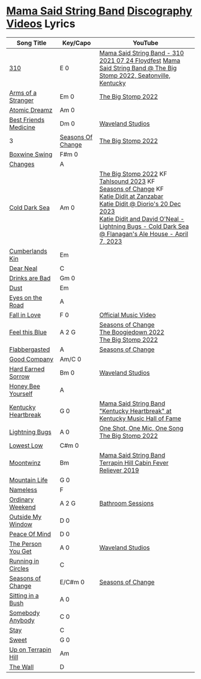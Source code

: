# [Mama Said String Band](../README.md) [Discography](../discography/README.md) [Videos](../videos/README.md) Lyrics

| Song Title | Key/Capo | YouTube |
| --- | --- | --- |
| [310](310.md) | E 0  | [Mama Said String Band - 310 2021 07 24 Floydfest](https://youtu.be/iqEkTLLSkGY?si=uqMigtoVAz_ObETO) [Mama Said String Band @ The Big Stomp 2022, Seatonville, Kentucky](https://www.youtube.com/watch?v=NGMYoMtF3q0&t=1133s) |
| [Arms of a Stranger](ArmsOfAStranger.md) | Em 0  | [The Big Stomp 2022](https://www.youtube.com/watch?v=NGMYoMtF3q0&t=885s) |
| [Atomic Dreamz](AtomicDreamz.md) | Am 0  |  |
| [Best Friends Medicine](BestFriendsMedicine.md) | Dm 0  | [Waveland Studios](https://www.youtube.com/watch?v=Lr1WfGgH1Lw) |
| 3<a name="seasonsofchange"></a> | [Seasons Of Change](../lyrics/SeasonsOfChange.md) | [The Big Stomp 2022](https://www.youtube.com/watch?v=NGMYoMtF3q0&t=1891s) |
| [Boxwine Swing](BoxwineSwing.md) |  F#m 0 |  |
| [Changes](Changes.md) | A |  |
| [Cold Dark Sea](ColdDarkSea.md) | Am 0  | [The Big Stomp 2022](https://www.youtube.com/watch?v=NGMYoMtF3q0&t=684s) KF<br>[Tahlsound 2023](https://www.youtube.com/watch?v=8fwsfSM-S-k) KF<br>[Seasons of Change](https://www.youtube.com/watch?v=ZMz0-q6krcE) KF<br>[Katie Didit at Zanzabar ](https://www.youtube.com/watch?v=CMwSCUsRyz8)<br>[Katie Didit @ Diorio's 20 Dec 2023](https://www.youtube.com/watch?v=fvPow0pCdIk)<br>[Katie Didit and David O'Neal - Lightning Bugs - Cold Dark Sea @ Flanagan's Ale House - April 7, 2023](https://www.youtube.com/watch?v=RfKaMDNfsas&t=227s) |
| [Cumberlands Kin](CumberlandsKin.md) | Em  |  |
| [Dear Neal](DearNeal.md) |  C |  |
| [Drinks are Bad](DrinksAreBad.md) | Gm 0  |  |
| [Dust](Dust.md) | Em  |  |
| [Eyes on the Road](EyesOnTheRoad.md) | A	  |  |
| [Fall in Love](FallInLove.md) | F 0  | [Official Music Video](https://www.youtube.com/watch?v=a7-NrQq9GF4) |
| [Feel this Blue](FeelThisBlue.md) | A 2 G  | [Seasons of Change](https://www.youtube.com/watch?v=9PB-YTRKaYc)<br>[The Boogiedown 2022](https://www.youtube.com/watch?v=BOQ7bYgzM24)<br>[The Big Stomp 2022](https://www.youtube.com/watch?v=NGMYoMtF3q0&t=471s) |
| [Flabbergasted](Flabbergasted.md) |  A | [Seasons of Change](https://www.youtube.com/watch?v=gHXTqLP6Ed4)  |
| [Good Company](GoodCompany.md) | Am/C 0  |  |
| [Hard Earned Sorrow](HardEarnedSorrow.md) | Bm 0  |  [Waveland Studios](https://www.youtube.com/watch?v=crVGpG257kI) |
| [Honey Bee Yourself](HoneyBeeYourself.md) | A  |  |
| [Kentucky Heartbreak](KentuckyHeartbreak.md) | G 0  | [Mama Said String Band "Kentucky Heartbreak" at Kentucky Music Hall of Fame](https://www.youtube.com/watch?v=zBBNXiwILyM) | 
| [Lightning Bugs](LightningBugs.md) | A 0  | [One Shot, One Mic, One Song](https://www.youtube.com/watch?v=AjQkDFlnC8w)<br>[The Big Stomp 2022](https://www.youtube.com/watch?v=NGMYoMtF3q0&t=32s) |
| [Lowest Low](LowestLow.md) | C#m 0  |  |
| [Moontwinz](Moontwinz.md) | Bm  |  [Mama Said String Band](https://www.youtube.com/watch?v=ndogokgLZEg)<br>[Terrapin Hill Cabin Fever Reliever 2019](https://www.youtube.com/watch?v=4iY_saeoUbA&t=576s)  |
| [Mountain Life](MountainLife.md) | G 0  |  |
| [Nameless](Nameless.md) | F  |  |
| [Ordinary Weekend](OrdinaryWeekend.md) | A 2 G  | [Bathroom Sessions](https://www.youtube.com/watch?v=jt8fKzSneX8) |
| [Outside My Window](OutsideMyWindow.md) | D 0  |  |
| [Peace Of Mind](PeaceOfMind.md) | D 0  |  |
| [The Person You Get](ThePersonYouGet.md) | A 0  | [Waveland Studios](https://www.youtube.com/watch?v=rZFE8oVkeK0) |
| [Running in Circles](RunningInCircles.md) | C  |  |
| [Seasons of Change](SeasonsOfChange.md) | E/C#m 0  | [Seasons of Change](https://www.youtube.com/watch?v=lf9KucPc7S8) |
| [Sitting in a Bush](SittingInABush.md) | A 0  |  |
| [Somebody Anybody](SomebodyAnybody.md) | C 0  |  |
| [Stay](Stay.md) | C  |  |
| [Sweet](Sweet.md) | G 0  |  |
| [Up on Terrapin Hill](UpOnTerrapinHill.md) | Am  |  |
| [The Wall](TheWall.md) | D  |  |


